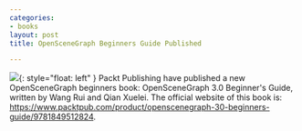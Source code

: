 ```yaml
---
categories:
- books
layout: post
title: OpenSceneGraph Beginners Guide Published

---
```

![](https://openscenegraph.github.io/OpenSceneGraphDotComBackup/OpenSceneGraph/www.openscenegraph.com/images/beginnersguide.png){: style="float: left" }
Packt Publishing have published a new OpenSceneGraph beginners book: OpenSceneGraph 3.0 Beginner's Guide, written by Wang Rui and Qian Xuelei.
The official website of this book is: <https://www.packtpub.com/product/openscenegraph-30-beginners-guide/9781849512824>.
